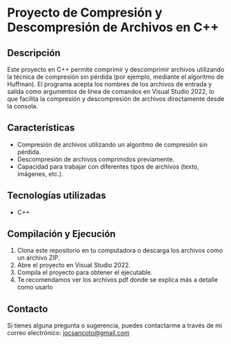 # Proyecto de Compresión y Descompresión de Archivos en C++

## Descripción
Este proyecto en C++ permite comprimir y descomprimir archivos utilizando la técnica de compresión sin pérdida (por ejemplo, mediante el algoritmo de Huffman). 
El programa acepta los nombres de los archivos de entrada y salida como argumentos de línea de comandos en Visual Studio 2022, lo que facilita la compresión y descompresión de archivos directamente desde la consola.

## Características
- Compresión de archivos utilizando un algoritmo de compresión sin pérdida.
- Descompresión de archivos comprimidos previamente.
- Capacidad para trabajar con diferentes tipos de archivos (texto, imágenes, etc.).

## Tecnologías utilizadas
- C++

## Compilación y Ejecución
1. Clona este repositorio en tu computadora o descarga los archivos como un archivo ZIP.
2. Abre el proyecto en Visual Studio 2022.
3. Compila el proyecto para obtener el ejecutable.
4. Te recomendamos ver los archivos pdf donde se explica más a detalle como usarlo

## Contacto
Si tienes alguna pregunta o sugerencia, puedes contactarme a través de mi correo electrónico: jocsancoto@gmail.com
